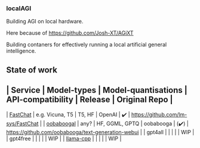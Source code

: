 ### localAGI
Building AGI on local hardware.

Here because of https://github.com/Josh-XT/AGiXT

Building contaners for effectively running a local artificial general intelligence.

## State of work

| Service                          | Model-types     | Model-quantisations | API-compatibility | Release              | Original Repo |
----------------------------------------------------------------------------------------------------------------------
| [FastChat](localagi/FastChat)    | e.g. Vicuna, T5  | T5, HF             | OpenAI            | :heavy_check_mark:   | https://github.com/lm-sys/FastChat |
| [oobaboogal](localagi/oobabooga) | any?          | HF, GGML, GPTQ        | oobabooga         | (:heavy_check_mark:) | https://github.com/oobabooga/text-generation-webui |
| gpt4all | | | | | WIP |
| gpt4free | | | | | WIP |
| [llama-cpp](localagi/llama-cpp-server) | | | | | WIP |





<!--
**localagi/localAGI** is a ✨ _special_ ✨ repository because its `README.md` (this file) appears on your GitHub profile.

Here are some ideas to get you started:

- 
- 🌱 I’m currently learning ...
- 👯 I’m looking to collaborate on ...
- 🤔 I’m looking for help with ...
- 💬 Ask me about ...
- 📫 How to reach me: ...
- 😄 Pronouns: ...
- ⚡ Fun fact: ...
-->
